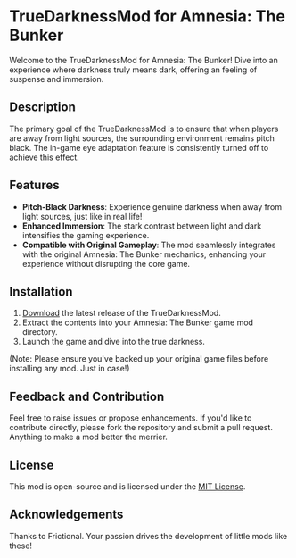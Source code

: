 # TrueDarknessMod for Amnesia: The Bunker

Welcome to the TrueDarknessMod for Amnesia: The Bunker! Dive into an experience where darkness truly means dark, offering an feeling of suspense and immersion.

## Description

The primary goal of the TrueDarknessMod is to ensure that when players are away from light sources, the surrounding environment remains pitch black. The in-game eye adaptation feature is consistently turned off to achieve this effect.

## Features

- **Pitch-Black Darkness**: Experience genuine darkness when away from light sources, just like in real life!
- **Enhanced Immersion**: The stark contrast between light and dark intensifies the gaming experience.
- **Compatible with Original Gameplay**: The mod seamlessly integrates with the original Amnesia: The Bunker mechanics, enhancing your experience without disrupting the core game.

## Installation

1. [Download](#) the latest release of the TrueDarknessMod.
2. Extract the contents into your Amnesia: The Bunker game mod directory.
3. Launch the game and dive into the true darkness.

(Note: Please ensure you've backed up your original game files before installing any mod. Just in case!)

## Feedback and Contribution

Feel free to raise issues or propose enhancements. If you'd like to contribute directly, please fork the repository and submit a pull request. Anything to make a mod better the merrier.

## License

This mod is open-source and is licensed under the [MIT License](LICENSE).

## Acknowledgements

Thanks to Frictional. Your passion drives the development of little mods like these!
